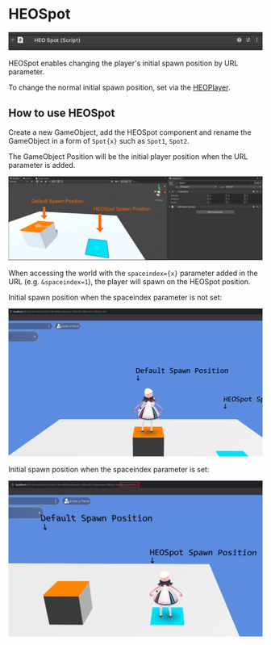 # HEOSpot

![HEOSpot](img/HEOSpot_1.jpg)

HEOSpot enables changing the player's initial spawn position by URL parameter.

To change the normal initial spawn position, set via the [HEOPlayer](HEOPlayer.md).

## How to use HEOSpot

Create a new GameObject, add the HEOSpot component and rename the GameObject in a form of `Spot{x}` such as `Spot1`, `Spot2`.

The GameObject Position will be the initial player position when the URL parameter is added.

![HEOSpot](img/HEOSpot_2.jpg)

When accessing the world with the `spaceindex={x}` parameter added in the URL (e.g. `&spaceindex=1`), the player will spawn on the HEOSpot position.

Initial spawn position when the spaceindex parameter is not set:

![HEOSpot](img/HEOSpot_3.jpg)

Initial spawn position when the spaceindex parameter is set:

![HEOSpot](img/HEOSpot_4.jpg)